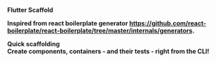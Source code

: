 <b>Flutter Scaffold<b>
  
  Inspired from react boilerplate generator <a>https://github.com/react-boilerplate/react-boilerplate/tree/master/internals/generators</a>.
  
  Quick scaffolding<br/>
  <strong>Create components, containers - and their tests - right from the CLI!</strong>
